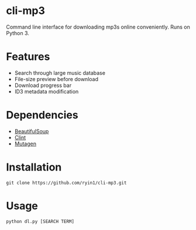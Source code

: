 # cli-mp3
Command line interface for downloading mp3s online conveniently. Runs on Python 3.

# Features
* Search through large music database
* File-size preview before download
* Download progress bar
* ID3 metadata modification

# Dependencies
* [BeautifulSoup](http://www.crummy.com/software/BeautifulSoup/)
* [Clint](https://pypi.python.org/pypi/clint/)
* [Mutagen](https://mutagen.readthedocs.org/en/latest/)

# Installation
`git clone https://github.com/ryin1/cli-mp3.git`

# Usage
`python dl.py [SEARCH TERM]`
